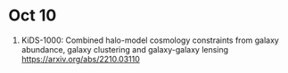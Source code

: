 # Oct 10
1. KiDS-1000: Combined halo-model cosmology constraints from galaxy abundance, galaxy clustering and galaxy-galaxy lensing \
https://arxiv.org/abs/2210.03110